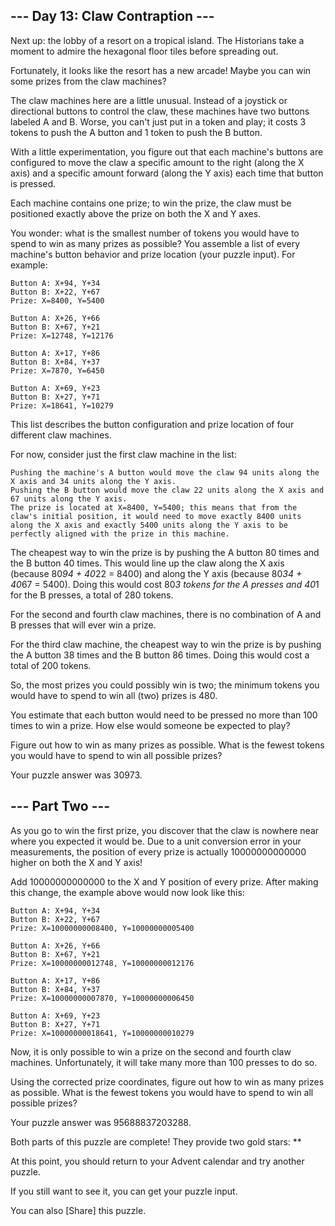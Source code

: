 ﻿## --- Day 13: Claw Contraption ---

Next up: the lobby of a resort on a tropical island. The Historians take a moment to admire the hexagonal floor tiles before spreading out.

Fortunately, it looks like the resort has a new arcade! Maybe you can win some prizes from the claw machines?

The claw machines here are a little unusual. Instead of a joystick or directional buttons to control the claw, these machines have two buttons labeled A and B. Worse, you can't just put in a token and play; it costs 3 tokens to push the A button and 1 token to push the B button.

With a little experimentation, you figure out that each machine's buttons are configured to move the claw a specific amount to the right (along the X axis) and a specific amount forward (along the Y axis) each time that button is pressed.

Each machine contains one prize; to win the prize, the claw must be positioned exactly above the prize on both the X and Y axes.

You wonder: what is the smallest number of tokens you would have to spend to win as many prizes as possible? You assemble a list of every machine's button behavior and prize location (your puzzle input). For example:

	Button A: X+94, Y+34
	Button B: X+22, Y+67
	Prize: X=8400, Y=5400

	Button A: X+26, Y+66
	Button B: X+67, Y+21
	Prize: X=12748, Y=12176

	Button A: X+17, Y+86
	Button B: X+84, Y+37
	Prize: X=7870, Y=6450

	Button A: X+69, Y+23
	Button B: X+27, Y+71
	Prize: X=18641, Y=10279

This list describes the button configuration and prize location of four different claw machines.

For now, consider just the first claw machine in the list:

	Pushing the machine's A button would move the claw 94 units along the X axis and 34 units along the Y axis.
	Pushing the B button would move the claw 22 units along the X axis and 67 units along the Y axis.
	The prize is located at X=8400, Y=5400; this means that from the claw's initial position, it would need to move exactly 8400 units along the X axis and exactly 5400 units along the Y axis to be perfectly aligned with the prize in this machine.

The cheapest way to win the prize is by pushing the A button 80 times and the B button 40 times. This would line up the claw along the X axis (because 80*94 + 40*22 = 8400) and along the Y axis (because 80*34 + 40*67 = 5400). Doing this would cost 80*3 tokens for the A presses and 40*1 for the B presses, a total of 280 tokens.

For the second and fourth claw machines, there is no combination of A and B presses that will ever win a prize.

For the third claw machine, the cheapest way to win the prize is by pushing the A button 38 times and the B button 86 times. Doing this would cost a total of 200 tokens.

So, the most prizes you could possibly win is two; the minimum tokens you would have to spend to win all (two) prizes is 480.

You estimate that each button would need to be pressed no more than 100 times to win a prize. How else would someone be expected to play?

Figure out how to win as many prizes as possible. What is the fewest tokens you would have to spend to win all possible prizes?

Your puzzle answer was 30973.

## --- Part Two ---

As you go to win the first prize, you discover that the claw is nowhere near where you expected it would be. Due to a unit conversion error in your measurements, the position of every prize is actually 10000000000000 higher on both the X and Y axis!

Add 10000000000000 to the X and Y position of every prize. After making this change, the example above would now look like this:

	Button A: X+94, Y+34
	Button B: X+22, Y+67
	Prize: X=10000000008400, Y=10000000005400

	Button A: X+26, Y+66
	Button B: X+67, Y+21
	Prize: X=10000000012748, Y=10000000012176

	Button A: X+17, Y+86
	Button B: X+84, Y+37
	Prize: X=10000000007870, Y=10000000006450

	Button A: X+69, Y+23
	Button B: X+27, Y+71
	Prize: X=10000000018641, Y=10000000010279

Now, it is only possible to win a prize on the second and fourth claw machines. Unfortunately, it will take many more than 100 presses to do so.

Using the corrected prize coordinates, figure out how to win as many prizes as possible. What is the fewest tokens you would have to spend to win all possible prizes?

Your puzzle answer was 95688837203288.

Both parts of this puzzle are complete! They provide two gold stars: **

At this point, you should return to your Advent calendar and try another puzzle.

If you still want to see it, you can get your puzzle input.

You can also [Share] this puzzle.
